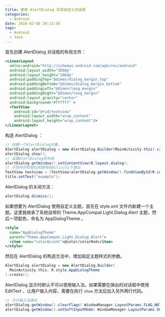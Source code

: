 ```yaml
---
title: 使用 AlertDialog 实现自定义对话框
categories:
  - Android
date: 2016-02-08 20:11:58
tags:
  - Android
  - Java
---
```


首先创建 AlertDialog 对话框的布局文件：

``` xml
<LinearLayout
  xmlns:android="http://schemas.android.com/apk/res/android"
  android:layout_width="300dp"
  android:layout_height="200dp"
  android:paddingTop="@dimen/dialog_margin_top"
  android:paddingBottom="@dimen/dialog_margin_bottom"
  android:paddingLeft="@dimen/long_margin"
  android:paddingRight="@dimen/long_margin"
  android:layout_gravity="center"
  android:background="#ffffff" >
  <TextView
    android:id="@+id/textview"
    android:layout_width="wrap_content"
    android:layout_height="wrap_content"/>
</LinearLayout>
```
<!-- more -->

构造 AlertDialog ：

``` java
// 创建一个AlertDialog对象，
AlertDialog alertDialog = new AlertDialog.Builder(MainActivity.this).create();
alertDialog.show();
// 设置AlertDialog的布局
alertDialog.getWindow().setContentView(R.layout.dialog);
// 子控件的初始化和使用和Activity下类似
TextView textview = (TextView)alertDialog.getWindow().findViewById(R.id.textview);
title.setText("example");
```

AlertDialog 的关闭方法：

``` java
alertDialog.dismiss();
```

如果想要为 AlertDialog 使用自定义主题，首先在 style.xml 文件内新建一个主题。这里我继承了系统自带的 Theme.AppCompat.Light.Dialog.Alert 主题，然后一项配色，命名为 AppDialogTheme 。

``` xml
<style
  name="AppDialogTheme"
  parent="Theme.AppCompat.Light.Dialog.Alert">
  <item name="colorAccent">@color/colorRed</item>
</style>
```

然后在 AlertDialog 的构造方法中，增加指定主题样式的参数。

``` java
AlertDialog alertDialog = new AlertDialog.Builder(
  MainActivity.this, R.style.AppDialogTheme
).create();
```

AlertDialog 显示时默认不可以使用输入法。如果需要在弹出的对话框中使用 EditText 、让用户输入内容，需要在执行 `show` 方法后加入另外两行代码。

``` java
// 允许输入法弹出
alertDialog.getWindow().clearFlags( WindowManager.LayoutParams.FLAG_NOT_FOCUSABLE | WindowManager.LayoutParams.FLAG_ALT_FOCUSABLE_IM );
alertDialog.getWindow().setSoftInputMode( WindowManager.LayoutParams.SOFT_INPUT_STATE_VISIBLE );
```